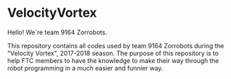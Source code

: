 # VelocityVortex

Hello! We´re team 9164 Zorrobots.

This repository contains all codes used by team 9164 Zorrobots during the "Velocity Vortex", 2017-2018 season.
The purpose of this repository is to help FTC members to have the knowledge to make their way through the robot programming in a much easier and funnier way.

